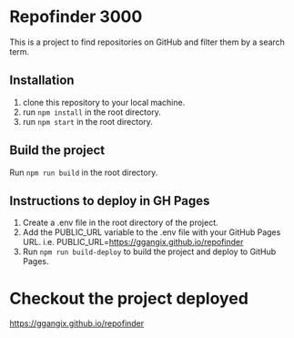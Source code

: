 # Repofinder 3000

This is a project to find repositories on GitHub and filter them by a search term.

## Installation

1. clone this repository to your local machine.
2. run `npm install` in the root directory.
3. run `npm start` in the root directory.

## Build the project

Run `npm run build` in the root directory.

## Instructions to deploy in GH Pages

1. Create a .env file in the root directory of the project.
2. Add the PUBLIC_URL variable to the .env file with your GitHub Pages URL.
  i.e. PUBLIC_URL=https://ggangix.github.io/repofinder
3. Run `npm run build-deploy` to build the project and deploy to GitHub Pages.

# Checkout the project deployed

https://ggangix.github.io/repofinder